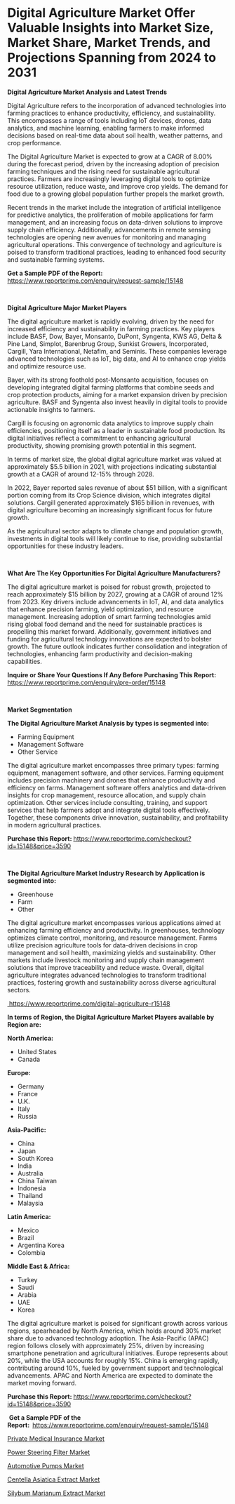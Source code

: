 <p><h1>Digital Agriculture Market Offer Valuable Insights into Market Size, Market Share, Market Trends, and Projections Spanning from 2024 to 2031</h1></p><p><strong>Digital Agriculture Market Analysis and Latest Trends</strong></p>
<p><p>Digital Agriculture refers to the incorporation of advanced technologies into farming practices to enhance productivity, efficiency, and sustainability. This encompasses a range of tools including IoT devices, drones, data analytics, and machine learning, enabling farmers to make informed decisions based on real-time data about soil health, weather patterns, and crop performance. </p><p>The Digital Agriculture Market is expected to grow at a CAGR of 8.00% during the forecast period, driven by the increasing adoption of precision farming techniques and the rising need for sustainable agricultural practices. Farmers are increasingly leveraging digital tools to optimize resource utilization, reduce waste, and improve crop yields. The demand for food due to a growing global population further propels the market growth.</p><p>Recent trends in the market include the integration of artificial intelligence for predictive analytics, the proliferation of mobile applications for farm management, and an increasing focus on data-driven solutions to improve supply chain efficiency. Additionally, advancements in remote sensing technologies are opening new avenues for monitoring and managing agricultural operations. This convergence of technology and agriculture is poised to transform traditional practices, leading to enhanced food security and sustainable farming systems.</p></p>
<p><strong>Get a Sample PDF of the Report:&nbsp;</strong> <a href="https://www.reportprime.com/enquiry/request-sample/15148">https://www.reportprime.com/enquiry/request-sample/15148</a></p>
<p>&nbsp;</p>
<p><strong>Digital Agriculture Major Market Players</strong></p>
<p><p>The digital agriculture market is rapidly evolving, driven by the need for increased efficiency and sustainability in farming practices. Key players include BASF, Dow, Bayer, Monsanto, DuPont, Syngenta, KWS AG, Delta & Pine Land, Simplot, Barenbrug Group, Sunkist Growers, Incorporated, Cargill, Yara International, Netafim, and Seminis. These companies leverage advanced technologies such as IoT, big data, and AI to enhance crop yields and optimize resource use.</p><p>Bayer, with its strong foothold post-Monsanto acquisition, focuses on developing integrated digital farming platforms that combine seeds and crop protection products, aiming for a market expansion driven by precision agriculture. BASF and Syngenta also invest heavily in digital tools to provide actionable insights to farmers.</p><p>Cargill is focusing on agronomic data analytics to improve supply chain efficiencies, positioning itself as a leader in sustainable food production. Its digital initiatives reflect a commitment to enhancing agricultural productivity, showing promising growth potential in this segment.</p><p>In terms of market size, the global digital agriculture market was valued at approximately $5.5 billion in 2021, with projections indicating substantial growth at a CAGR of around 12-15% through 2028. </p><p>In 2022, Bayer reported sales revenue of about $51 billion, with a significant portion coming from its Crop Science division, which integrates digital solutions. Cargill generated approximately $165 billion in revenues, with digital agriculture becoming an increasingly significant focus for future growth. </p><p>As the agricultural sector adapts to climate change and population growth, investments in digital tools will likely continue to rise, providing substantial opportunities for these industry leaders.</p></p>
<p>&nbsp;</p>
<p><strong>What Are The Key Opportunities For Digital Agriculture Manufacturers?</strong></p>
<p><p>The digital agriculture market is poised for robust growth, projected to reach approximately $15 billion by 2027, growing at a CAGR of around 12% from 2023. Key drivers include advancements in IoT, AI, and data analytics that enhance precision farming, yield optimization, and resource management. Increasing adoption of smart farming technologies amid rising global food demand and the need for sustainable practices is propelling this market forward. Additionally, government initiatives and funding for agricultural technology innovations are expected to bolster growth. The future outlook indicates further consolidation and integration of technologies, enhancing farm productivity and decision-making capabilities.</p></p>
<p><strong>Inquire or Share Your Questions If Any Before Purchasing This Report:</strong> <a href="https://www.reportprime.com/enquiry/pre-order/15148">https://www.reportprime.com/enquiry/pre-order/15148</a></p>
<p>&nbsp;</p>
<p><strong>Market Segmentation</strong></p>
<p><strong>The Digital Agriculture Market Analysis by types is segmented into:</strong></p>
<p><ul><li>Farming Equipment</li><li>Management Software</li><li>Other Service</li></ul></p>
<p><p>The digital agriculture market encompasses three primary types: farming equipment, management software, and other services. Farming equipment includes precision machinery and drones that enhance productivity and efficiency on farms. Management software offers analytics and data-driven insights for crop management, resource allocation, and supply chain optimization. Other services include consulting, training, and support services that help farmers adopt and integrate digital tools effectively. Together, these components drive innovation, sustainability, and profitability in modern agricultural practices.</p></p>
<p><strong>Purchase this Report:&nbsp;</strong><a href="https://www.reportprime.com/checkout?id=15148&price=3590">https://www.reportprime.com/checkout?id=15148&price=3590</a></p>
<p>&nbsp;</p>
<p><strong>The Digital Agriculture Market Industry Research by Application is segmented into:</strong></p>
<p><ul><li>Greenhouse</li><li>Farm</li><li>Other</li></ul></p>
<p><p>The digital agriculture market encompasses various applications aimed at enhancing farming efficiency and productivity. In greenhouses, technology optimizes climate control, monitoring, and resource management. Farms utilize precision agriculture tools for data-driven decisions in crop management and soil health, maximizing yields and sustainability. Other markets include livestock monitoring and supply chain management solutions that improve traceability and reduce waste. Overall, digital agriculture integrates advanced technologies to transform traditional practices, fostering growth and sustainability across diverse agricultural sectors.</p></p>
<p><a href="https://www.reportprime.com/digital-agriculture-r15148">&nbsp;https://www.reportprime.com/digital-agriculture-r15148</a></p>
<p><strong>In terms of Region, the Digital Agriculture Market Players available by Region are:</strong></p>
<p>
    <p> <strong> North America: </strong>
        <ul>
            <li>United States</li>
            <li>Canada</li>
        </ul>
        </p> 
    <p> <strong> Europe: </strong>
        <ul>
            <li>Germany</li>
            <li>France</li>
            <li>U.K.</li>
            <li>Italy</li>
            <li>Russia</li>
        </ul>
        </p> 
    <p> <strong> Asia-Pacific: </strong>
        <ul>
            <li>China</li>
            <li>Japan</li>
            <li>South Korea</li>
            <li>India</li>
            <li>Australia</li>
            <li>China Taiwan</li>
            <li>Indonesia</li>
            <li>Thailand</li>
            <li>Malaysia</li>
        </ul>
        </p> 
    <p> <strong> Latin America: </strong>
        <ul>
            <li>Mexico</li>
            <li>Brazil</li>
            <li>Argentina Korea</li>
            <li>Colombia</li>
        </ul>
        </p> 
    <p> <strong> Middle East & Africa: </strong>
        <ul>
            <li>Turkey</li>
            <li>Saudi</li>
            <li>Arabia</li>
            <li>UAE</li>
            <li>Korea</li>
        </ul>
    </p>
    </p>
<p><p>The digital agriculture market is poised for significant growth across various regions, spearheaded by North America, which holds around 30% market share due to advanced technology adoption. The Asia-Pacific (APAC) region follows closely with approximately 25%, driven by increasing smartphone penetration and agricultural initiatives. Europe represents about 20%, while the USA accounts for roughly 15%. China is emerging rapidly, contributing around 10%, fueled by government support and technological advancements. APAC and North America are expected to dominate the market moving forward.</p></p>
<p><strong>Purchase this Report: </strong><a href="https://www.reportprime.com/checkout?id=15148&price=3590">https://www.reportprime.com/checkout?id=15148&price=3590</a></p>
<p>&nbsp;<strong>Get a Sample PDF of the Report:&nbsp;&nbsp;</strong><a href="https://www.reportprime.com/enquiry/request-sample/15148">https://www.reportprime.com/enquiry/request-sample/15148</a></p>
<p><strong></strong></p>
<p><p><a href="https://github.com/AnnDiaz698/Market-Research-Report-List-1/blob/main/private-medical-insurance-market.md">Private Medical Insurance Market</a></p><p><a href="https://issuu.com/reportprime-2/docs/power-steering-filter-market-size-2_96d58657e3c458">Power Steering Filter Market</a></p><p><a href="https://issuu.com/reportprime-2/docs/automotive-pumps-market-size-2030.p_3bc549ffb45d5b">Automotive Pumps Market</a></p><p><a href="https://medium.com/@carol.alsopr44536/the-market-for-centella-asiatica-extract-market-is-examined-in-this-report-along-with-the-6520b98ea6ca">Centella Asiatica Extract Market</a></p><p><a href="https://medium.com/@carol.alsopr44536/the-growth-of-the-silybum-marianum-extract-market-has-been-significant-driven-by-various-fe3d26c9c721">Silybum Marianum Extract Market</a></p></p>